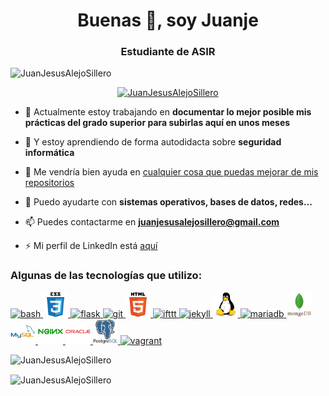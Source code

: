 <h1 align="center">Buenas 👋, soy Juanje</h1>
<h3 align="center">Estudiante de ASIR</h3>

<p align="left"> <img src="https://komarev.com/ghpvc/?username=JuanJesusAlejoSillero&label=Profile%20views&color=0e75b6&style=flat" alt="JuanJesusAlejoSillero" /> </p>

<p align="center"> <a href="https://github.com/ryo-ma/github-profile-trophy"><img src="https://github-profile-trophy.vercel.app/?username=JuanJesusAlejoSillero&theme=darkhub&no-frame=true&no-bg=true" alt="JuanJesusAlejoSillero" /></a> </p>

- 🔭 Actualmente estoy trabajando en **documentar lo mejor posible mis prácticas del grado superior para subirlas aquí en unos meses**

- 🌱 Y estoy aprendiendo de forma autodidacta sobre **seguridad informática**

- 🤝 Me vendría bien ayuda en [cualquier cosa que puedas mejorar de mis repositorios](https://github.com/JuanJesusAlejoSillero?tab=repositories)

- 💬 Puedo ayudarte con **sistemas operativos, bases de datos, redes...**

- 📫 Puedes contactarme en **juanjesusalejosillero@gmail.com**

- ⚡ Mi perfil de LinkedIn está [aquí](https://www.linkedin.com/in/juan-jesus-alejo-sillero/)

<h3 align="left">Algunas de las tecnologías que utilizo:</h3>
<p align="left"> <a href="https://www.gnu.org/software/bash/" target="_blank" rel="noreferrer"> <img src="https://www.vectorlogo.zone/logos/gnu_bash/gnu_bash-icon.svg" alt="bash" width="40" height="40"/> </a> <a href="https://www.w3schools.com/css/" target="_blank" rel="noreferrer"> <img src="https://raw.githubusercontent.com/devicons/devicon/master/icons/css3/css3-original-wordmark.svg" alt="css3" width="40" height="40"/> </a> <a href="https://flask.palletsprojects.com/" target="_blank" rel="noreferrer"> <img src="https://www.vectorlogo.zone/logos/pocoo_flask/pocoo_flask-icon.svg" alt="flask" width="40" height="40"/> </a> <a href="https://git-scm.com/" target="_blank" rel="noreferrer"> <img src="https://www.vectorlogo.zone/logos/git-scm/git-scm-icon.svg" alt="git" width="40" height="40"/> </a> <a href="https://www.w3.org/html/" target="_blank" rel="noreferrer"> <img src="https://raw.githubusercontent.com/devicons/devicon/master/icons/html5/html5-original-wordmark.svg" alt="html5" width="40" height="40"/> </a> <a href="https://ifttt.com/" target="_blank" rel="noreferrer"> <img src="https://www.vectorlogo.zone/logos/ifttt/ifttt-ar21.svg" alt="ifttt" width="40" height="40"/> </a> <a href="https://jekyllrb.com/" target="_blank" rel="noreferrer"> <img src="https://www.vectorlogo.zone/logos/jekyllrb/jekyllrb-icon.svg" alt="jekyll" width="40" height="40"/> </a> <a href="https://www.linux.org/" target="_blank" rel="noreferrer"> <img src="https://raw.githubusercontent.com/devicons/devicon/master/icons/linux/linux-original.svg" alt="linux" width="40" height="40"/> </a> <a href="https://mariadb.org/" target="_blank" rel="noreferrer"> <img src="https://www.vectorlogo.zone/logos/mariadb/mariadb-icon.svg" alt="mariadb" width="40" height="40"/> </a> <a href="https://www.mongodb.com/" target="_blank" rel="noreferrer"> <img src="https://raw.githubusercontent.com/devicons/devicon/master/icons/mongodb/mongodb-original-wordmark.svg" alt="mongodb" width="40" height="40"/> </a> <a href="https://www.mysql.com/" target="_blank" rel="noreferrer"> <img src="https://raw.githubusercontent.com/devicons/devicon/master/icons/mysql/mysql-original-wordmark.svg" alt="mysql" width="40" height="40"/> </a> <a href="https://www.nginx.com" target="_blank" rel="noreferrer"> <img src="https://raw.githubusercontent.com/devicons/devicon/master/icons/nginx/nginx-original.svg" alt="nginx" width="40" height="40"/> </a> <a href="https://www.oracle.com/" target="_blank" rel="noreferrer"> <img src="https://raw.githubusercontent.com/devicons/devicon/master/icons/oracle/oracle-original.svg" alt="oracle" width="40" height="40"/> </a> <a href="https://www.postgresql.org" target="_blank" rel="noreferrer"> <img src="https://raw.githubusercontent.com/devicons/devicon/master/icons/postgresql/postgresql-original-wordmark.svg" alt="postgresql" width="40" height="40"/> </a> <a href="https://www.vagrantup.com/" target="_blank" rel="noreferrer"> <img src="https://www.vectorlogo.zone/logos/vagrantup/vagrantup-icon.svg" alt="vagrant" width="40" height="40"/> </a> </p>

<p>&nbsp;<img align="left" src="https://github-readme-stats.vercel.app/api?username=JuanJesusAlejoSillero&theme=transparent&show_icons=true&locale=en" alt="JuanJesusAlejoSillero" /></p>

<p><img align="center" src="https://github-readme-stats.vercel.app/api/top-langs?username=JuanJesusAlejoSillero&theme=transparent&show_icons=true&locale=en&layout=compact" alt="JuanJesusAlejoSillero" /></p>